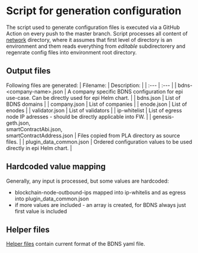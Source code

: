 # Script for generation configuration

The script used to generate configuration files is executed via a GitHub Action on every push to the master branch. Script processes all content of [network](../networks) directory, where it assumes that first level of directory is an environment and them reads everything from *editable* subdirectorery and regenrate config files into environment root directory.

## Output files

Following files are generated:
| Filename:     | Description:      |
| :---          | :---              |
| bdns-&lt;company-name&gt;.json | A company specific BDNS configuration for epi use-case. Can be directly used for epi Helm chart. |
| bdns.json     | List of BDNS domains |
| company.json  | List of companies     |
| enode.json    | List of enodes        |
| validator.json    | List of validators    |
| ip-whitelist  | List of egress node IP adresses - should be directly applicable into FW. |
| genesis-geth.json,</br> smartContractAbi.json,</br> smartContractAddress.json | Files copied from PLA directory as source files. |
| plugin_data_common.json | Ordered configuration values to be used directly in epi Helm chart. |

## Hardcoded value mapping

Generally, any input is processed, but some values are hardcoded:

- blockchain-node-outbound-ips mapped into ip-whitelis and as egress into plugin_data_common.json  
- if more values are included - an array is created, for BDNS always just first value is included

## Helper files

[Helper files](./scripts/helper-files/) contain current format of the BDNS yaml file.
